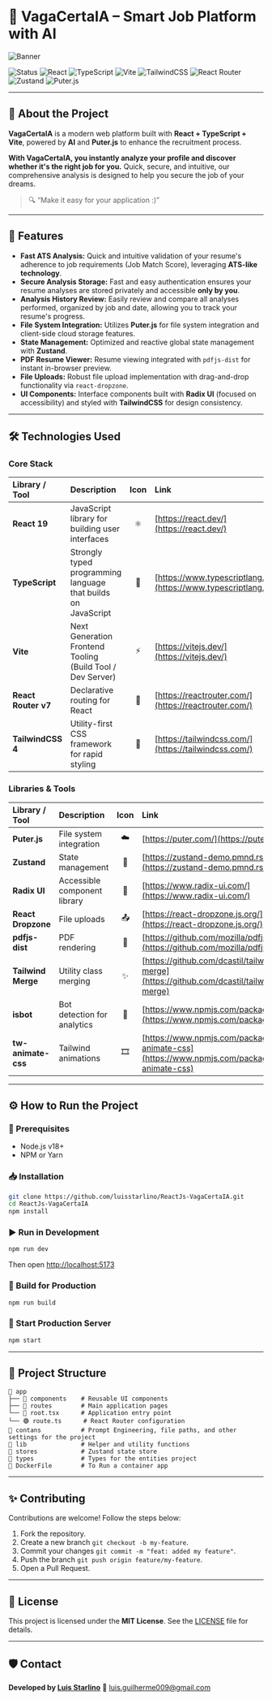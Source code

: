 # 🎯 VagaCertaIA – Smart Job Platform with AI

![Banner](https://raw.githubusercontent.com/luisstarlino/ReactJs-VagaCertaIA/main/public/banner.png)

![Status](https://img.shields.io/badge/Status-In%20Development-orange?style=flat)
![React](https://img.shields.io/badge/React-19.x-61DAFB?style=flat\&logo=react\&logoColor=white)
![TypeScript](https://img.shields.io/badge/TypeScript-007ACC?style=flat\&logo=typescript\&logoColor=white)
![Vite](https://img.shields.io/badge/Vite-646CFF?style=flat\&logo=vite\&logoColor=white)
![TailwindCSS](https://img.shields.io/badge/TailwindCSS-38B2AC?style=flat\&logo=tailwind-css\&logoColor=white)
![React Router](https://img.shields.io/badge/React%20Router-CA4245?style=flat\&logo=reactrouter\&logoColor=white)
![Zustand](https://img.shields.io/badge/Zustand-433E36?style=flat)
![Puter.js](https://img.shields.io/badge/Puter.js-000000?style=flat\&logo=javascript\&logoColor=white)

---

## 📖 About the Project

**VagaCertaIA** is a modern web platform built with **React + TypeScript + Vite**, powered by **AI** and **Puter.js** to enhance the recruitment process.

**With VagaCertaIA, you instantly analyze your profile and discover whether it's the right job for you.** Quick, secure, and intuitive, our comprehensive analysis is designed to help you secure the job of your dreams.

> 🔍 “Make it easy for your application :)”


---

## 🚀 Features


* **Fast ATS Analysis:** Quick and intuitive validation of your resume's adherence to job requirements (Job Match Score), leveraging **ATS-like technology**.
* **Secure Analysis Storage:** Fast and easy authentication ensures your resume analyses are stored privately and accessible **only by you**.
* **Analysis History Review:** Easily review and compare all analyses performed, organized by job and date, allowing you to track your resume's progress.
* **File System Integration:** Utilizes **Puter.js** for file system integration and client-side cloud storage features.
* **State Management:** Optimized and reactive global state management with **Zustand**.
* **PDF Resume Viewer:** Resume viewing integrated with `pdfjs-dist` for instant in-browser preview.
* **File Uploads:** Robust file upload implementation with drag-and-drop functionality via `react-dropzone`.
* **UI Components:** Interface components built with **Radix UI** (focused on accessibility) and styled with **TailwindCSS** for design consistency.

---

## 🛠️ Technologies Used

### Core Stack

| Library / Tool | Description | Icon | Link |
| :--- | :--- | :---: | :--- |
| **React 19** | JavaScript library for building user interfaces | ⚛️ | [https://react.dev/](https://react.dev/) |
| **TypeScript** | Strongly typed programming language that builds on JavaScript | 💙 | [https://www.typescriptlang.org/](https://www.typescriptlang.org/) |
| **Vite** | Next Generation Frontend Tooling (Build Tool / Dev Server) | ⚡ | [https://vitejs.dev/](https://vitejs.dev/) |
| **React Router v7** | Declarative routing for React | 🧭 | [https://reactrouter.com/](https://reactrouter.com/) |
| **TailwindCSS 4** | Utility-first CSS framework for rapid styling | 🎨 | [https://tailwindcss.com/](https://tailwindcss.com/) |

### Libraries & Tools

| Library / Tool | Description | Icon | Link |
| :--- | :--- | :---: | :--- |
| **Puter.js** | File system integration | ☁️ | [https://puter.com/](https://puter.com/) |
| **Zustand** | State management | 🧠 | [https://zustand-demo.pmnd.rs/](https://zustand-demo.pmnd.rs/) |
| **Radix UI** | Accessible component library | 🧩 | [https://www.radix-ui.com/](https://www.radix-ui.com/) |
| **React Dropzone** | File uploads | 📤 | [https://react-dropzone.js.org/](https://react-dropzone.js.org/) |
| **pdfjs-dist** | PDF rendering | 📄 | [https://github.com/mozilla/pdfjs-dist](https://github.com/mozilla/pdfjs-dist) |
| **Tailwind Merge** | Utility class merging | ✨ | [https://github.com/dcastil/tailwind-merge](https://github.com/dcastil/tailwind-merge) 
| **isbot** | Bot detection for analytics | 🤖 | [https://www.npmjs.com/package/isbot](https://www.npmjs.com/package/isbot) |
| **tw-animate-css** | Tailwind animations | 🎞️ | [https://www.npmjs.com/package/tw-animate-css](https://www.npmjs.com/package/tw-animate-css) |

---

## ⚙️ How to Run the Project

### 🧰 Prerequisites

* Node.js v18+
* NPM or Yarn

### 📥 Installation

```bash
git clone https://github.com/luisstarlino/ReactJs-VagaCertaIA.git
cd ReactJs-VagaCertaIA
npm install
```

### ▶️ Run in Development

```bash
npm run dev
```

Then open [http://localhost:5173](http://localhost:5173)

### 🧪 Build for Production

```bash
npm run build
```

### 🧭 Start Production Server

```bash
npm start
```

---

## 📂 Project Structure

```
📁 app
├── 📂 components    # Reusable UI components
├── 📂 routes        # Main application pages
└── 🔵 root.tsx      # Application entry point
└── 🟢 route.ts      # React Router configuration
📁 contans           # Prompt Engineering, file paths, and other settings for the project
📂 lib               # Helper and utility functions
📂 stores            # Zustand state store
📂 types             # Types for the entities project
🔵 DockerFile        # To Run a container app 

```

---

## ✨ Contributing

Contributions are welcome! Follow the steps below:

1. Fork the repository.
2. Create a new branch `git checkout -b my-feature`.
3. Commit your changes `git commit -m "feat: added my feature"`.
4. Push the branch `git push origin feature/my-feature`.
5. Open a Pull Request.

---

## 📄 License

This project is licensed under the **MIT License**.
See the [LICENSE](./LICENSE) file for details.

---

## 🛡️ Contact

**Developed by [Luis Starlino](https://www.linkedin.com/in/luis-starlino/)**
📧 [luis.guilherme009@gmail.com](mailto:luis.guilherme009@gmail.com)
